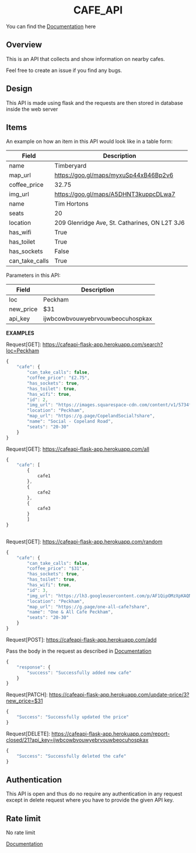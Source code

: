 <h1 align="center"> CAFE_API </h1>


You can find the [Documentation](https://documenter.getpostman.com/view/17439736/U16jP6Hp) here

## Overview

This is an API that collects and show information on nearby cafes.

Feel free to create an issue if you find any bugs.

## Design

This API is made using flask and the requests are then stored in database inside the web server

## Items

An example on how an item in this API would look like in a table form:

Field | Description
------|------------
name | Timberyard
map_url | https://goo.gl/maps/myxuSp44xB46Bp2v6
coffee_price | 32.75
img_url | https://goo.gl/maps/A5DHNT3kuppcDLwa7
name | Tim Hortons
seats | 20
location | 209 Glenridge Ave, St. Catharines, ON L2T 3J6
has_wifi | True
has_toilet | True
has_sockets | False
can_take_calls | True

Parameters in this API: 

Field | Description
------|------------
loc | Peckham
new_price | $31
api_key | ijwbcowbvouwyebrvouwbeocuhospkax


**EXAMPLES**

Request[GET]: https://cafeapi-flask-app.herokuapp.com/search?loc=Peckham

```javascript
{
    "cafe": {
        "can_take_calls": false,
        "coffee_price": "£2.75",
        "has_sockets": true,
        "has_toilet": true,
        "has_wifi": true,
        "id": 2,
        "img_url": "https://images.squarespace-cdn.com/content/v1/5734f3ff4d088e2c5b08fe13/1555848382269-9F13FE1WQDNUUDQOAOXF/ke17ZwdGBToddI8pDm48kAeyi0pcxjZfLZiASAF9yCBZw-zPPgdn4jUwVcJE1ZvWQUxwkmyExglNqGp0IvTJZUJFbgE-7XRK3dMEBRBhUpzV8NE8s7067ZLWyi1jRvJklJnlBFEUyq1al9AqaQ7pI4DcRJq_Lf3JCtFMXgpPQyk/copeland-park-bar-peckham",
        "location": "Peckham",
        "map_url": "https://g.page/CopelandSocial?share",
        "name": "Social - Copeland Road",
        "seats": "20-30"
    }
}
```

Request[GET]: https://cafeapi-flask-app.herokuapp.com/all

```javascript
{
    "cafe": [
        {
            cafe1
        },
        {
            cafe2
        },
        {
            cafe3
        }
        ]
}
      
```

Request[GET]: https://cafeapi-flask-app.herokuapp.com/random

```javascript
{
    "cafe": {
        "can_take_calls": false,
        "coffee_price": "$31",
        "has_sockets": true,
        "has_toilet": true,
        "has_wifi": true,
        "id": 3,
        "img_url": "https://lh3.googleusercontent.com/p/AF1QipOMzXpKAQNyUvrjTGHqCgWk8spwnzwP8Ml2aDKt=s0",
        "location": "Peckham",
        "map_url": "https://g.page/one-all-cafe?share",
        "name": "One & All Cafe Peckham",
        "seats": "20-30"
    }
}
```

Request[POST]: https://cafeapi-flask-app.herokuapp.com/add

Pass the body in the request as described in [Documentation](https://documenter.getpostman.com/view/17439736/U16jP6Hp)

```javascript
{
    "response": {
        "success": "Successfully added new cafe"
    }
}
```


Request[PATCH]: https://cafeapi-flask-app.herokuapp.com/update-price/3?new_price=$31

```javascript
{
    "Success": "Successfully updated the price"
}
```

Request[DELETE]: https://cafeapi-flask-app.herokuapp.com/report-closed/21?api_key=ijwbcowbvouwyebrvouwbeocuhospkax

```javascript
{
    "Success": "Successfully deleted the cafe"
}
```


## Authentication
This API is open and thus do no require any authentication in any request except in delete request where you have to provide the given API key.

## Rate limit
No rate limit

[Documentation](https://documenter.getpostman.com/view/17439736/U16jP6Hp)

